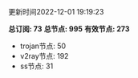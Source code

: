 更新时间2022-12-01 19:19:23

**总订阅: 73**
**总节点: 995**
**有效节点: 273**
- trojan节点: 50
- v2ray节点: 192
- ss节点: 31
